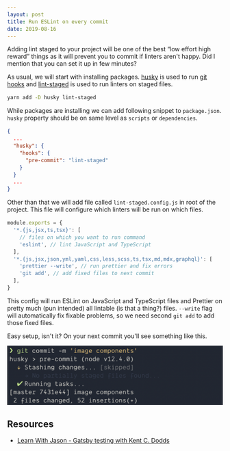 ```yaml
---
layout: post
title: Run ESLint on every commit
date: 2019-08-16
---
```


Adding lint staged to your project will be one of the best “low effort high reward” things as it will prevent you to commit if linters aren't happy. Did I mention that you can set it up in few minutes?

As usual, we will start with installing packages. [husky](https://github.com/typicode/husky) is used to run [git hooks](https://githooks.com/) and [lint-staged](https://www.npmjs.com/package/lint-staged) is used to run linters on staged files.

```bash
yarn add -D husky lint-staged
```

While packages are installing we can add following snippet to `package.json`. `husky` property should be on same level as `scripts` or `dependencies`.

```json
{
  ...
  "husky": {
    "hooks": {
      "pre-commit": "lint-staged"
    }
  }
  ...
}
```

Other than that we will add file called `lint-staged.config.js` in root of the project. This file will configure which linters will be run on which files.

```js
module.exports = {
  '*.{js,jsx,ts,tsx}': [
    // files on which you want to run command
    'eslint', // lint JavaScript and TypeScript
  ],
  '*.{js,jsx,json,yml,yaml,css,less,scss,ts,tsx,md,mdx,graphql}': [
    'prettier --write', // run prettier and fix errors
    'git add', // add fixed files to next commit
  ],
}
```

This config will run ESLint on JavaScript and TypeScript files and Prettier on pretty much (pun intended) all lintable (is that a thing?) files. `--write` flag will automatically fix fixable problems, so we need second `git add` to add those fixed files.

Easy setup, isn't it? On your next commit you'll see something like this.

![ESLint running before commit](/img/md/eslint_on_commit_output.png)

## Resources

- [Learn With Jason - Gatsby testing with Kent C. Dodds](https://youtu.be/BzRAYt7BHRw?t=510)
